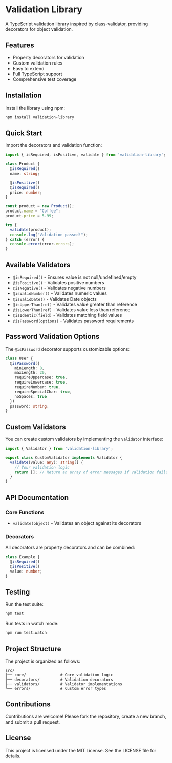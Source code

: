 # Validation Library

A TypeScript validation library inspired by class-validator, providing decorators for object validation.

## Features

- Property decorators for validation
- Custom validation rules
- Easy to extend
- Full TypeScript support
- Comprehensive test coverage

## Installation

Install the library using npm:

```bash
npm install validation-library
```

## Quick Start

Import the decorators and validation function:

```typescript
import { isRequired, isPositive, validate } from 'validation-library';

class Product {
  @isRequired()
  name: string;

  @isPositive()
  @isRequired()
  price: number;
}

const product = new Product();
product.name = "Coffee";
product.price = 5.99;

try {
  validate(product);
  console.log("Validation passed!");
} catch (error) {
  console.error(error.errors);
}
```

## Available Validators

- `@isRequired()` - Ensures value is not null/undefined/empty
- `@isPositive()` - Validates positive numbers
- `@isNegative()` - Validates negative numbers
- `@isValidNumber()` - Validates numeric values
- `@isValidDate()` - Validates Date objects
- `@isUpperThan(ref)` - Validates value greater than reference
- `@isLowerThan(ref)` - Validates value less than reference
- `@isIdentic(field)` - Validates matching field values
- `@isPassword(options)` - Validates password requirements

## Password Validation Options

The `@isPassword` decorator supports customizable options:

```typescript
class User {
  @isPassword({
    minLength: 8,
    maxLength: 20,
    requireUppercase: true,
    requireLowercase: true,
    requireNumber: true,
    requireSpecialChar: true,
    noSpaces: true
  })
  password: string;
}
```

## Custom Validators

You can create custom validators by implementing the `Validator` interface:

```typescript
import { Validator } from 'validation-library';

export class CustomValidator implements Validator {
  validate(value: any): string[] {
    // Your validation logic
    return []; // Return an array of error messages if validation fails
  }
}
```

## API Documentation

### Core Functions

- `validate(object)` - Validates an object against its decorators

### Decorators

All decorators are property decorators and can be combined:

```typescript
class Example {
  @isRequired()
  @isPositive()
  value: number;
}
```

## Testing

Run the test suite:

```bash
npm test
```

Run tests in watch mode:

```bash
npm run test:watch
```

## Project Structure

The project is organized as follows:

```
src/
├── core/               # Core validation logic
├── decorators/         # Validation decorators
├── validators/         # Validator implementations
└── errors/             # Custom error types
```

## Contributions

Contributions are welcome! Please fork the repository, create a new branch, and submit a pull request.

## License

This project is licensed under the MIT License. See the LICENSE file for details.

